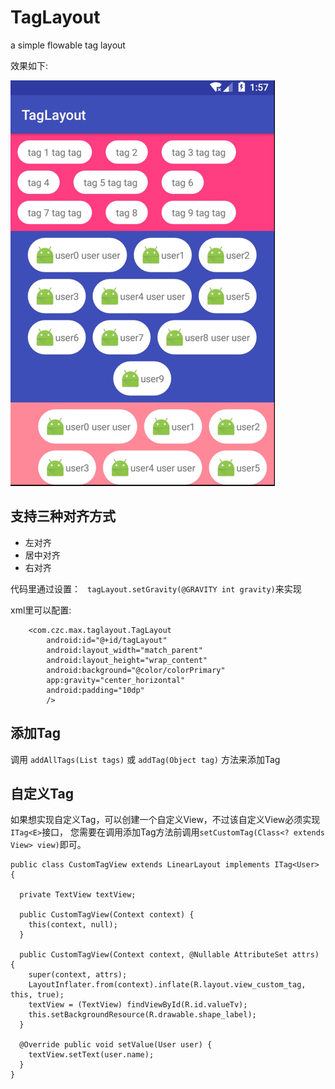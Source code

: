 # TagLayout

a simple flowable tag layout

效果如下:

![image](./images/image.png)

支持三种对齐方式
------
* 左对齐
* 居中对齐
* 右对齐

代码里通过设置：
` tagLayout.setGravity(@GRAVITY int gravity)`来实现

xml里可以配置:

```
    <com.czc.max.taglayout.TagLayout
        android:id="@+id/tagLayout"
        android:layout_width="match_parent"
        android:layout_height="wrap_content"
        android:background="@color/colorPrimary"
        app:gravity="center_horizontal"
        android:padding="10dp"
        />
```

添加Tag
----
调用 `addAllTags(List tags)` 或 `addTag(Object tag)` 方法来添加Tag


自定义Tag
-----
如果想实现自定义Tag，可以创建一个自定义View，不过该自定义View必须实现`ITag<E>`接口，
您需要在调用添加Tag方法前调用`setCustomTag(Class<? extends View> view)`即可。

```
public class CustomTagView extends LinearLayout implements ITag<User> {

  private TextView textView;

  public CustomTagView(Context context) {
    this(context, null);
  }

  public CustomTagView(Context context, @Nullable AttributeSet attrs) {
    super(context, attrs);
    LayoutInflater.from(context).inflate(R.layout.view_custom_tag, this, true);
    textView = (TextView) findViewById(R.id.valueTv);
    this.setBackgroundResource(R.drawable.shape_label);
  }

  @Override public void setValue(User user) {
    textView.setText(user.name);
  }
}
```



